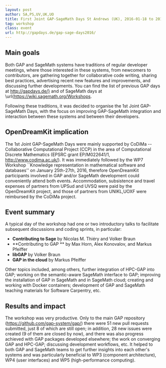 ```yaml
---
layout: post
author: SA,PS,UV,UK,UO
title: First Joint GAP-SageMath Days St Andrews (UK), 2016-01-18 to 2016-01-22
tag: workshop
class: event
url: http://gapdays.de/gap-sage-days2016/
---
```


## Main goals



Both GAP and SageMath systems have traditions of regular developer meetings, where those
interested in these systems, from newcomers to contributors, are gathering together for
collaborative code writing, sharing best practices, advertising recent new features and
improvements, and discussing further developments. You can find the list of previous GAP 
days at http://gapdays.de/} and of SageMath days at \url{https://wiki.sagemath.org/Workshops.

Following these traditions, it was decided to organise the 1st Joint GAP-SageMath Days, with the
focus on improving GAP-SageMath integration and interaction between these systems and between
their developers.

## OpenDreamKit implication

 


The 1st Joint GAP-SageMath Days were mainly supported by CoDiMa -- Collaborative Computational
Project (CCP) in the area of Computational Discrete Mathematics (EPSRC grant EP/M022641/1,
http://www.codima.ac.uk/). It was immediately followed by the WP7 Workshop ``Knowledge
representation in mathematical software and databases'' on January 25th-27th, 2016, therefore
OpenDreamKit participants involved in GAP and/or SageMath development could conveniently attend
both events. Accommodation, subsistence and travel expenses of partners from UPSud and UVSQ
were paid by the OpenDreamKit project, and those of partners from UNIKL,UOXF were reimbursed
by the CoDiMa project.

## Event summary

 


A typical day of the workshop had one or two introductory talks to facilitate subsequent
discussions and coding sprints, in particular:


* **Contributing to Sage** by Nicolas M. Thiéry and Volker Braun
* **Contributing to GAP ** by Max Horn, Alex Konovalov, and Markus Pfeiffer
* **libGAP** by Volker Braun
* **GAP in the cloud** by Markus Pfeiffer


Other topics included, among others,
further integration of HPC-GAP into GAP;
working on the semantic-aware SageMath interface to GAP;
improving the installation of GAP in SageMath and in SageMath cloud;
creating and working with Docker containers;
development of GAP and SageMath teaching materials for Software Carpentry,
etc.

## Results and impact

 



The workshop was very productive. Only to the main GAP repository 
(https://github.com/gap-system/gap/) there were 51 new pull 
requests submitted, just 8 of which are still open; in addition,
28 new issues were created (9 of them are closed by now), and 
there was also progress achieved with GAP packages developed 
elsewhere; the work on converging GAP and HPC-GAP; discussing 
development workflows, etc. It helped to both GAP and SageMath 
teams to get further insights into each other's systems and was 
particularly beneficial to WP3 (component architecture), WP4 
(user interfaces) and WP5 (high-performance computing). 


